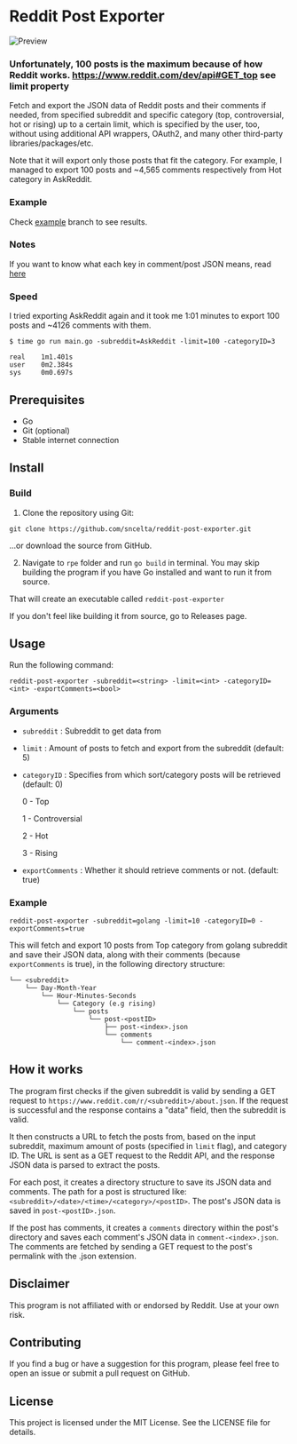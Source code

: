 # Reddit Post Exporter
![Preview](https://s10.gifyu.com/images/Desktop-3-21-2023-11-33-59-PM.gif)

### Unfortunately, 100 posts is the maximum because of how Reddit works. https://www.reddit.com/dev/api#GET_top see limit property

Fetch and export the JSON data of Reddit posts and their comments if needed, from specified subreddit and specific category (top, controversial, hot or rising) up to a certain limit, which is specified by the user, too, without using additional API wrappers, OAuth2, and many other third-party libraries/packages/etc. 

Note that it will export only those posts that fit the category. For example, I managed to export 100 posts and ~4,565 comments respectively from Hot category in AskReddit.

### Example
Check [example](https://github.com/sncelta/reddit-post-exporter/tree/example) branch to see results.

### Notes
If you want to know what each key in comment/post JSON means, read [here](https://www.reddit.com/dev/api/)

### Speed
I tried exporting AskReddit again and it took me 1:01 minutes to export 100 posts and ~4126 comments with them.

```
$ time go run main.go -subreddit=AskReddit -limit=100 -categoryID=3
```

```
real    1m1.401s
user    0m2.384s
sys     0m0.697s
```

## Prerequisites
- Go
- Git (optional)
- Stable internet connection

## Install

### Build
1. Clone the repository using Git:
```
git clone https://github.com/sncelta/reddit-post-exporter.git
```
...or download the source from GitHub.

2. Navigate to `rpe` folder and run `go build` in terminal. You may skip building the program if you have Go installed and want to run it from source.

That will create an executable called `reddit-post-exporter`

If you don't feel like building it from source, go to Releases page.

## Usage
Run the following command:

```
reddit-post-exporter -subreddit=<string> -limit=<int> -categoryID=<int> -exportComments=<bool>
```

### Arguments
- `subreddit` : Subreddit to get data from
- `limit` : Amount of posts to fetch and export from the subreddit (default: 5)
- `categoryID` : Specifies from which sort/category posts will be retrieved (default: 0)

    0 - Top

    1 - Controversial
    
    2 - Hot
    
    3 - Rising

- `exportComments` : Whether it should retrieve comments or not. (default: true)

### Example

```
reddit-post-exporter -subreddit=golang -limit=10 -categoryID=0 -exportComments=true
```
This will fetch and export 10 posts from Top category from golang subreddit and save their JSON data, along with their comments (because `exportComments` is true), in the following directory structure:
```
└── <subreddit>
    └── Day-Month-Year
        └── Hour-Minutes-Seconds
            └── Category (e.g rising)
                └── posts
                    └── post-<postID>
                        ├── post-<index>.json
                        └── comments
                            └── comment-<index>.json
```

## How it works
The program first checks if the given subreddit is valid by sending a GET request to `https://www.reddit.com/r/<subreddit>/about.json`. If the request is successful and the response contains a "data" field, then the subreddit is valid.

It then constructs a URL to fetch the posts from, based on the input subreddit, maximum amount of posts (specified in `limit` flag), and category ID. The URL is sent as a GET request to the Reddit API, and the response JSON data is parsed to extract the posts.

For each post, it creates a directory structure to save its JSON data and comments. The path for a post is structured like: `<subreddit>/<date>/<time>/<category>/<postID>`. The post's JSON data is saved in `post-<postID>.json`.

If the post has comments, it creates a `comments` directory within the post's directory and saves each comment's JSON data in `comment-<index>.json`. The comments are fetched by sending a GET request to the post's permalink with the .json extension.

## Disclaimer
This program is not affiliated with or endorsed by Reddit. Use at your own risk.

## Contributing
If you find a bug or have a suggestion for this program, please feel free to open an issue or submit a pull request on GitHub.

## License
This project is licensed under the MIT License. See the LICENSE file for details.
